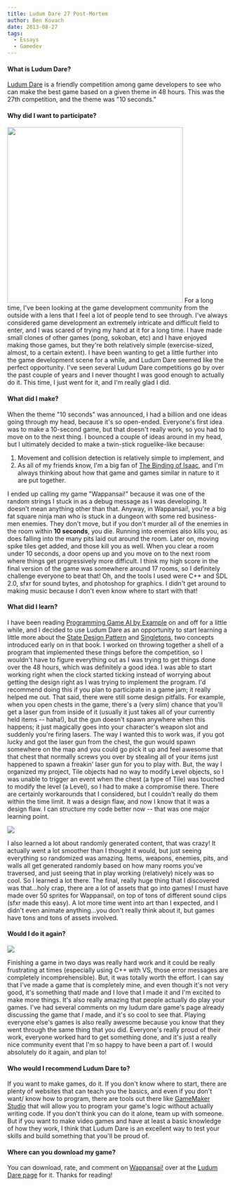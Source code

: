 ```yaml
---
title: Ludum Dare 27 Post-Mortem
author: Ben Kovach
date: 2013-08-27
tags:
  - Essays
  - Gamedev
---
```


#### What is Ludum Dare? 

[Ludum Dare](http://www.ludumdare.com/compo/) is
a friendly competition among game developers to see who can make the
best game based on a given theme in 48 hours. This was the 27th
competition, and the theme was "10 seconds." 

#### Why did I want to participate?

<img src="http://2.bp.blogspot.com/-C5uKdb6VMHA/Uh0CIyE4VOI/AAAAAAAAAHg/Ws8COqbSITA/s1600/25390-shot0.png" class="right" style="width:400px"></a>
For a long time, I've been looking at the game
development community from the outside with a lens that I feel a lot of
people tend to see through. I've always considered game development an
extremely intricate and difficult field to enter, and I was scared of
trying my hand at it for a long time. I have made small clones of other
games (pong, sokoban, etc) and I have enjoyed making those games, but
they're both relatively simple (exercise-sized, almost, to a certain
extent). I have been wanting to get a little further into the game
development scene for a while, and Ludum Dare seemed like the perfect
opportunity. I've seen several Ludum Dare competitions go by over the
past couple of years and I never thought I was good enough to actually
do it. This time, I just went for it, and I'm really glad I did.

#### What did I make?

When
the theme "10 seconds" was announced, I had a billion and one ideas
going through my head, because it's so open-ended. Everyone's first idea
was to make a 10-second game, but that doesn't really work, so you had
to move on to the next thing. I bounced a couple of ideas around in my
head, but I ultimately decided to make a twin-stick roguelike-like
because:

1.  Movement and collision detection is relatively simple to implement,
    and
2.  As all of my friends know, I'm a big fan of [The Binding of
    Isaac](http://en.wikipedia.org/wiki/The_Binding_of_Isaac_(video_game)),
    and I'm always thinking about how that game and games similar in
    nature to it are put together.

I ended up calling my game "Wappansai!" because it was one of the random
strings I stuck in as a debug message as I was developing. It doesn't
mean anything other than that. Anyway, in Wappansai!, you're a big fat
square ninja man who is stuck in a dungeon with some red business-men
enemies. They don't move, but if you don't murder all of the enemies in
the room within **10 seconds**, you die. Running into enemies also kills
you, as does falling into the many pits laid out around the room. Later
on, moving spike tiles get added, and those kill you as well. When you
clear a room under 10 seconds, a door opens up and you move on to the
next room where things get progressively more difficult. I think my high
score in the final version of the game was somewhere around 17 rooms, so
I definitely challenge everyone to beat that! Oh, and the tools I used
were C++ and SDL 2.0, sfxr for sound bytes, and photoshop for graphics.
I didn't get around to making music because I don't even know where to
start with that! 

#### What did I learn?

I have been reading
[Programming Game AI by
Example](http://www.amazon.com/Programming-Game-Example-Mat-Buckland/dp/1556220782)
on and off for a little while, and I decided to use Ludum Dare as an
opportunity to start learning a little more about the [State Design
Pattern](http://en.wikipedia.org/wiki/State_pattern) and
[Singletons](http://en.wikipedia.org/wiki/Singleton_pattern), two
concepts introduced early on in that book. I worked on throwing together
a shell of a program that implemented these things before the
competition, so I wouldn't have to figure everything out as I was trying
to get things done over the 48 hours, which was definitely a good idea.
I was able to start working right when the clock started ticking instead
of worrying about getting the design right as I was trying to implement
the program. I'd recommend doing this if you plan to participate in a
game jam; it really helped me out. That said, there were still some
design pitfalls. For example, when you open chests in the game, there's
a (very slim) chance that you'll get a laser gun from inside of it
(usually it just takes all of your currently held items -- haha!), but
the gun doesn't spawn anywhere when this happens; it just magically goes
into your character's weapon slot and suddenly you're firing lasers. The
way I wanted this to work was, if you got lucky and got the laser gun
from the chest, the gun would spawn somewhere on the map and you could
go pick it up and feel awesome that that chest that normally screws you
over by stealing all of your items just happened to spawn a freakin'
laser gun for you to play with. But, the way I organized my project,
Tile objects had no way to modify Level objects, so I was unable to
trigger an event when the chest (a type of Tile) was touched to modify
the level (a Level), so I had to make a compromise there. There are
certainly workarounds that I considered, but I couldn't really do them
within the time limit. It was a design flaw, and now I know that it was
a design flaw. I can structure my code better now -- that was one major
learning point.

<img src="http://4.bp.blogspot.com/-d2Tcd-4PCiM/Uh0CI8r_h7I/AAAAAAAAAHc/NsQtn54CdGo/s400/25390-shot1.png" class="right"></a>

I also learned a lot about randomly generated content, that was crazy!
It actually went a lot smoother than I thought it would, but just seeing
everything so randomized was amazing. Items, weapons, enemies, pits, and
walls all get generated randomly based on how many rooms you've
traversed, and just seeing that in play working (relatively) nicely was
so cool. So I learned a lot there. The final, really huge thing that I
discovered was that...holy crap, there are a lot of assets that go into
games! I must have made over 50 sprites for Wappansai!, on top of tons
of different sound clips (sfxr made this easy). A lot more time went
into art than I expected, and I didn't even animate anything...you don't
really think about it, but games have tons and tons of assets involved.

#### Would I do it again? 

<img class="right" src="http://2.bp.blogspot.com/-D5-Ewsy8IWs/Uh0CI_MUg3I/AAAAAAAAAHY/TIYg51u7Xqc/s400/25390-shot2.png"></a>

Finishing a game in two days was really hard
work and it could be really frustrating at times (especially using C++
with VS, those error messages are completely incomprehensible). But, it
was totally worth the effort. I can say that I've made a game that is
completely mine, and even though it's not very good, it's something
that*I* made and I love that I made it and I'm excited to make more
things. It's also really amazing that people actually do play your
games. I've had several comments on my ludum dare game's page already
discussing the game that *I* made, and it's so cool to see that. Playing
everyone else's games is also really awesome because you know that they
went through the same thing that you did. Everyone's really proud of
their work, everyone worked hard to get something done, and it's just a
really nice community event that I'm so happy to have been a part of. I
would absolutely do it again, and plan to! 


#### Who would I recommend Ludum Dare to?

If you want to make games, do it. If you don't know where to start,
there are plenty of websites that can teach you the basics, and even if
you don't want/ know how to program, there are tools out there like
[GameMaker Studio](http://www.yoyogames.com/gamemaker/studio) that will
allow you to program your game's logic without actually writing code. If
you don't think you can do it alone, team up with someone. But if you
want to make video games and have at least a basic knowledge of how they
work, I think that Ludum Dare is an excellent way to test your skills
and build something that you'll be proud of. 

#### Where can you download my game?

You can download, rate, and comment on
[Wappansai!](http://www.ludumdare.com/compo/ludum-dare-27/?action=preview&uid=25390)
over at the [Ludum Dare
page](http://www.ludumdare.com/compo/ludum-dare-27/?action=preview&uid=25390)
for it. Thanks for reading!
